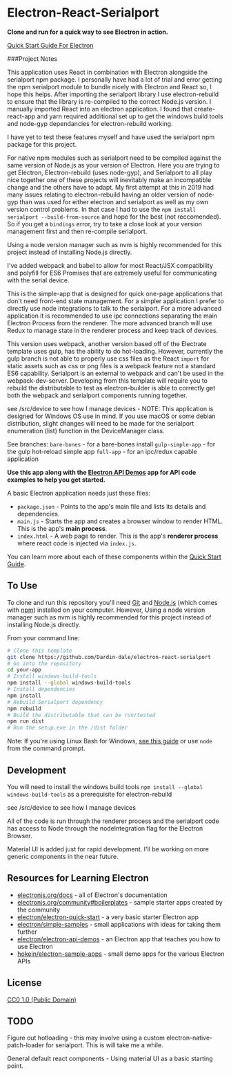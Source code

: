 # Electron-React-Serialport

**Clone and run for a quick way to see Electron in action.**

[Quick Start Guide For Electron](https://electronjs.org/docs/tutorial/quick-start)

###Project Notes

This application uses React in combination with Electron alongside the serialport npm package. I personally have had a lot of trial and error getting the npm serialport module to bundle nicely with Electron and React so, I hope this helps. After importing the serialport library I use electron-rebuild to ensure that the library is re-compiled to the correct Node.js version. I manually imported React into an electron application. I found that create-react-app and yarn required additional set up to get the windows build tools and node-gyp dependancies for electron-rebuild working.

I have yet to test these features myself and have used the serialport npm package for this project.

For native npm modules such as serialport need to be compiled against the same version of Node.js as your version of Electron. Here you are trying to get Electron, Electron-rebuild (uses node-gyp), and Serialport to all play nice together one of these projects will inevitably make an incompatible change and the others have to adapt. My first attempt at this in 2019 had many issues relating to electron-rebuild having an older version of node-gyp  than was used for either electron and serialport as well as my own version control problems. In that case I had to use the `npm install serialport --build-from-source` and hope for the best (not reccomended). So if you get a `bindings` error, try to take a close look at your version management first and then re-compile serialport.

Using a node version manager such as nvm is highly recommended for this project instead of installing Node.js directly.

I've added webpack and babel to allow for most React/JSX compatibility and polyfill for ES6 Promises that are extremely useful for communicating with the serial device.

This is the simple-app that is designed for quick one-page applications that don't need front-end state management. For a simpler application I prefer to directly use node integrations to talk to the serialport. For a more advanced application it is recommended to use ipc connections separating the main Electron Process from the renderer. The more advanced branch will use Redux to manage state in the renderer process and keep track of devices.

This version uses webpack, another version based off of the Electrate template uses gulp, has the ability to do hot-loading. However, currently the gulp branch is not able to properly use css files as the React `import` for static assets such as css or png files is a webpack feature not a standard ES6 capability. Serialport is an external to webpack and can't be used in the webpack-dev-server. Developing from this template will require you to rebuild the distributable to test as electron-builder is able to correctly get both the webpack and serialport components running together.

see /src/device to see how I manage devices - NOTE: This application is designed for Windows OS use in mind. If you use macOS or some debian distribution, slight changes will need to be made for the serialport enumeration (list) function in the DeviceManager class.

See branches:
`bare-bones` - for a bare-bones install
`gulp-simple-app` - for the gulp hot-reload simple app
`full-app` - for an ipc/redux capable application

**Use this app along with the [Electron API Demos](https://electronjs.org/#get-started) app for API code examples to help you get started.**

A basic Electron application needs just these files:

- `package.json` - Points to the app's main file and lists its details and dependencies.
- `main.js` - Starts the app and creates a browser window to render HTML. This is the app's **main process**.
- `index.html` - A web page to render. This is the app's **renderer process** where react code is injected via `index.js`.

You can learn more about each of these components within the [Quick Start Guide](https://electronjs.org/docs/tutorial/quick-start).

## To Use

To clone and run this repository you'll need [Git](https://git-scm.com) and [Node.js](https://nodejs.org/en/download/) (which comes with [npm](http://npmjs.com)) installed on your computer. However, Using a node version manager such as nvm is highly recommended for this project instead of installing Node.js directly.

From your command line:

```bash
# Clone this template
git clone https://github.com/Dardin-dale/electron-react-serialport
# Go into the repository
cd your-app
# Install windows-build-tools
npm install --global windows-build-tools
# Install dependencies
npm install
# Rebuild Serialport dependency
npm rebuild
# Build the distributable that can be run/tested
npm run dist
# Run the setup.exe in the /dist folder

```

Note: If you're using Linux Bash for Windows, [see this guide](https://www.howtogeek.com/261575/how-to-run-graphical-linux-desktop-applications-from-windows-10s-bash-shell/) or use `node` from the command prompt.

## Development

You will need to install the windows build tools `npm install --global windows-build-tools` as a prerequisite for electron-rebuild

see /src/device to see how I manage devices

All of the code is run through the renderer process and the serialport code has access to Node through the nodeIntegration flag for the Electron Browser.

Material UI is added just for rapid development. I'll be working on more generic components in the near future.

## Resources for Learning Electron

- [electronjs.org/docs](https://electronjs.org/docs) - all of Electron's documentation
- [electronjs.org/community#boilerplates](https://electronjs.org/community#boilerplates) - sample starter apps created by the community
- [electron/electron-quick-start](https://github.com/electron/electron-quick-start) - a very basic starter Electron app
- [electron/simple-samples](https://github.com/electron/simple-samples) - small applications with ideas for taking them further
- [electron/electron-api-demos](https://github.com/electron/electron-api-demos) - an Electron app that teaches you how to use Electron
- [hokein/electron-sample-apps](https://github.com/hokein/electron-sample-apps) - small demo apps for the various Electron APIs

## License

[CC0 1.0 (Public Domain)](LICENSE.md)


## TODO

Figure out hotloading - this may involve using a custom electron-native-patch-loader for serialport. This is will take me a while.

General default react components - Using material UI as a basic starting point.
